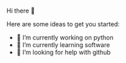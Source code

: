 Hi there 👋


Here are some ideas to get you started:

- 🔭 I’m currently working on python
- 🌱 I’m currently learning software
- 🤔 I’m looking for help with github

